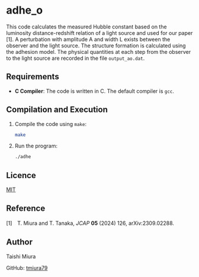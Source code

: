 # adhe_o

This code calculates the measured Hubble constant based on the luminosity distance-redshift relation of a light source and used for our paper [1]. 
A perturbation with amplitude A and width L exists between the observer and the light source. 
The structure formation is calculated using the adhesion model.
The physical quantities at each step from the observer to the light source are recorded in the file `output_ao.dat`.


## Requirements

- **C Compiler**: The code is written in C. The default compiler is `gcc`.

## Compilation and Execution

1. Compile the code using `make`:
    ```bash
    make
    ```
2. Run the program:
    ```bash
    ./adhe
    ```

## Licence

[MIT](https://github.com/tmiura79/IHC/blob/main/LICENSE)

## Reference
[1]　T. Miura and T. Tanaka, *JCAP* **05** (2024) 126, arXiv:2309.02288.

## Author

Taishi Miura

GitHub: [tmiura79](https://github.com/tmiura79)

